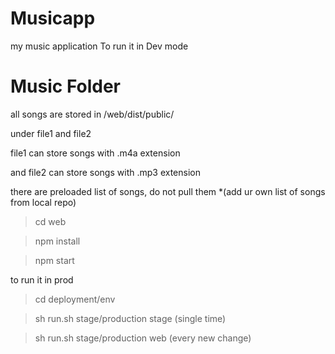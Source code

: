 # Musicapp
my music application
To run it in Dev mode
# Music Folder

 all songs are stored in /web/dist/public/ 
 
 under file1  and file2
 
 file1 can store songs with .m4a extension
 
 and file2 can store songs with .mp3 extension
 
 
 there are preloaded list of songs, do not pull them *(add ur own list of songs from local repo)
 
>cd web

>npm install

>npm start

to run it in prod

>cd deployment/env

>sh run.sh stage/production stage (single time)

>sh run.sh stage/production web (every new change)
